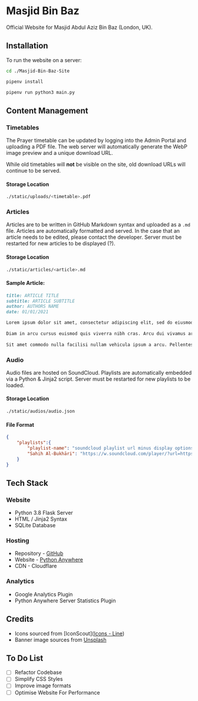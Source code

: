 # Masjid Bin Baz

Official Website for Masjid Abdul Aziz Bin Baz (London, UK).



## Installation

To run the website on a server:

```bash
cd ./Masjid-Bin-Baz-Site

pipenv install 

pipenv run python3 main.py
```



## Content Management

### Timetables

The Prayer timetable can be updated by logging into the Admin Portal and uploading a PDF file. The web server will automatically generate the WebP image preview and a unique download URL.

While old timetables will **not** be visible on the site, old download URLs will continue to be served.



#### Storage Location

```bash
./static/uploads/<timetable>.pdf
```



### Articles

Articles are to be written in GitHub Markdown syntax and uploaded as a `.md` file.  Articles are automatically formatted and served.  In the case that an article needs to be edited, please contact the developer. Server must be restarted for new articles to be displayed (?).



#### Storage Location

```bash
./static/articles/<article>.md
```



#### Sample Article:

```markdown
title: ARTICLE TITLE
subtitle: ARTICLE SUBTITLE
author: AUTHORS NAME
date: 01/01/2021

Lorem ipsum dolor sit amet, consectetur adipiscing elit, sed do eiusmod tempor incididunt ut labore et dolore magna aliqua. Id aliquet risus feugiat in ante metus dictum. Rhoncus aenean vel elit scelerisque mauris pellentesque.  
  
Diam in arcu cursus euismod quis viverra nibh cras. Arcu dui vivamus arcu felis bibendum ut tristique. Venenatis lectus magna fringilla urna porttitor rhoncus dolor. In aliquam sem fringilla ut morbi. Aliquam malesuada bibendum arcu vitae elementum curabitur. Laoreet sit amet cursus sit amet dictum sit amet justo. Nam aliquam sem et tortor consequat. Nunc sed velit dignissim sodales ut eu sem. Tristique senectus et netus et malesuada fames ac turpis egestas.
  
Sit amet commodo nulla facilisi nullam vehicula ipsum a arcu. Pellentesque habitant morbi tristique senectus. Tincidunt eget nullam non nisi est sit amet facilisis. Semper feugiat nibh sed pulvinar proin gravida hendrerit lectus. Eget aliquet nibh praesent tristique magna sit. Quam quisque id diam vel.

```



### Audio

Audio files are hosted on SoundCloud. Playlists are automatically embedded via a Python & Jinja2 script. Server must be restarted for new playlists to be loaded.

#### Storage Location

```bash
./static/audios/audio.json
```



#### File Format

```json
{
    "playlists":{
        "playlist-name": "soundcloud playlist url minus display options",
        "Sahih Al-Bukhāri": "https://w.soundcloud.com/player/?url=https%3A//api.soundcloud.com/playlists/1267629787"
    }
}
```



## Tech Stack

### Website

- Python 3.8 Flask Server
- HTML / Jinja2 Syntax
- SQLite Database



### Hosting

- Repository - [GitHub](github.com/abdullahrehmat/masjid-bin-baz-v2)
- Website - [Python Anywhere](pythonanywhere.com)
- CDN - Cloudflare



### Analytics

- Google Analytics Plugin
- Python Anywhere Server Statistics Plugin



## Credits

- Icons sourced from [IconScout]([Icons - Line](https://iconscout.com/unicons/explore/line))
- Banner image sources from [Unsplash](https://unsplash.com/images)



## To Do List

- [ ] Refactor Codebase
- [ ] Simplify CSS Styles
- [ ] Improve image formats
- [ ] Optimise Website For Performance
